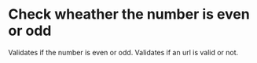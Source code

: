 # Check wheather the number is even or odd
Validates if the number is even or odd.
Validates if an url is valid or not.
